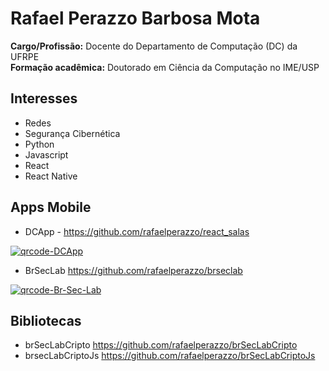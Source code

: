 # Rafael Perazzo Barbosa Mota

**Cargo/Profissão:** Docente do Departamento de Computação (DC) da UFRPE  
**Formação acadêmica:** Doutorado em Ciência da Computação no IME/USP  

## Interesses
- Redes
- Segurança Cibernética
- Python
- Javascript
- React
- React Native

## Apps Mobile
- DCApp - <https://github.com/rafaelperazzo/react_salas>
  
<a href="https://ibb.co/PZ64Q1H5"><img src="https://i.ibb.co/PZ64Q1H5/qrcode-DCApp.png" alt="qrcode-DCApp" border="0" /></a>

- BrSecLab <https://github.com/rafaelperazzo/brseclab>
  
<a href="https://ibb.co/whSkp1h3"><img src="https://i.ibb.co/whSkp1h3/qrcode-Br-Sec-Lab.png" alt="qrcode-Br-Sec-Lab" border="0" /></a>

## Bibliotecas
- brSecLabCripto <https://github.com/rafaelperazzo/brSecLabCripto>
- brsecLabCriptoJs <https://github.com/rafaelperazzo/brSecLabCriptoJs>
  
